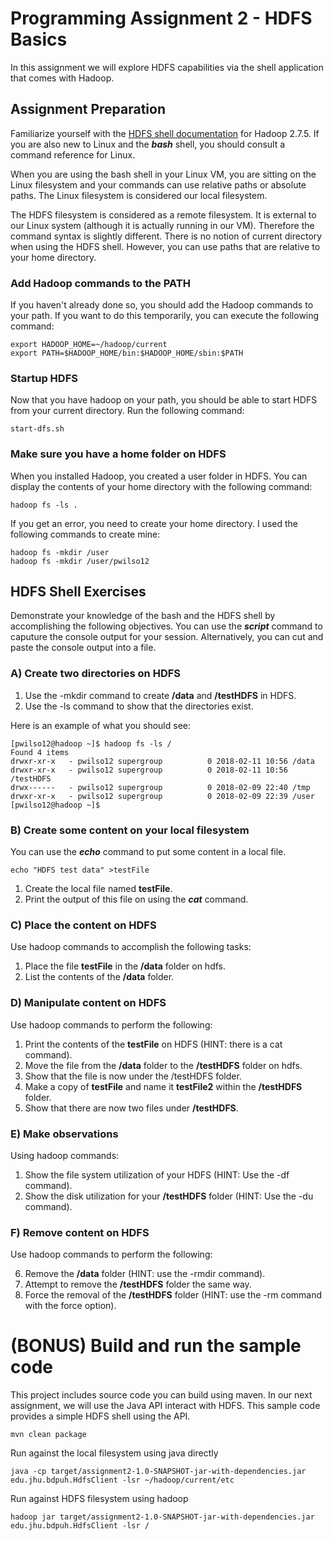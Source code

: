 # Programming Assignment 2 - HDFS Basics
In this assignment we will explore HDFS capabilities via the shell application that comes with Hadoop.

## Assignment Preparation
Familiarize yourself with the [HDFS shell documentation](http://hadoop.apache.org/docs/r2.7.5/hadoop-project-dist/hadoop-common/FileSystemShell.html) for Hadoop 2.7.5. If you are also new to Linux and the ___bash___ shell, you should consult a command reference for Linux. 

When you are using the bash shell in your Linux VM, you are sitting on the Linux filesystem and your commands can use relative paths or absolute paths. The Linux filesystem is considered our local filesystem. 

The HDFS filesystem is considered as a remote filesystem. It is external to our Linux system (although it is actually running in our VM). Therefore the command syntax is slightly different. There is no notion of current directory when using the HDFS shell. However, you can use paths that are relative to your home directory.

### Add Hadoop commands to the PATH
If you haven't already done so, you should add the Hadoop commands to your path. If you want to do this temporarily, you can execute the following command:

```
export HADOOP_HOME=~/hadoop/current
export PATH=$HADOOP_HOME/bin:$HADOOP_HOME/sbin:$PATH
``` 

### Startup HDFS
Now that you have hadoop on your path, you should be able to start HDFS from your current directory. Run the following command:

```
start-dfs.sh
```

### Make sure you have a home folder on HDFS

When you installed Hadoop, you created a user folder in HDFS. You can display the contents of your home directory with the following command:

```
hadoop fs -ls .
```

If you get an error, you need to create your home directory. I used the following commands to create mine:

```
hadoop fs -mkdir /user
hadoop fs -mkdir /user/pwilso12
```

## HDFS Shell Exercises

Demonstrate your knowledge of the bash and the HDFS shell by accomplishing the following objectives. You can use the ___script___ command to caputure the console output for your session. Alternatively, you can cut and paste the console output into a file.

### A) Create two directories on HDFS
1. Use the -mkdir command to create __/data__ and __/testHDFS__ in HDFS.
2. Use the -ls command to show that the directories exist.

Here is an example of what you should see:

```
[pwilso12@hadoop ~]$ hadoop fs -ls /
Found 4 items
drwxr-xr-x   - pwilso12 supergroup          0 2018-02-11 10:56 /data
drwxr-xr-x   - pwilso12 supergroup          0 2018-02-11 10:56 /testHDFS
drwx------   - pwilso12 supergroup          0 2018-02-09 22:40 /tmp
drwxr-xr-x   - pwilso12 supergroup          0 2018-02-09 22:39 /user
[pwilso12@hadoop ~]$ 
```

### B) Create some content on your local filesystem
You can use the ___echo___ command to put some content in a local file.

```
echo "HDFS test data" >testFile
```
1. Create the local file named __testFile__.
2. Print the output of this file on using the ___cat___ command.

### C) Place the content on HDFS
Use hadoop commands to accomplish the following tasks:

1. Place the file __testFile__ in the __/data__ folder on hdfs.
2. List the contents of the __/data__ folder.

### D) Manipulate content on HDFS
Use hadoop commands to perform the following:

1. Print the contents of the __testFile__ on HDFS (HINT: there is a cat command).
2. Move the file from the __/data__ folder to the __/testHDFS__ folder on hdfs.
3. Show that the file is now under the /testHDFS folder.
4. Make a copy of __testFile__ and name it __testFile2__ within the __/testHDFS__ folder.
5. Show that there are now two files under __/testHDFS__.

### E) Make observations
Using hadoop commands:

1. Show the file system utilization of your HDFS (HINT: Use the -df command).
2. Show the disk utilization for your __/testHDFS__ folder (HINT: Use the -du command).

### F) Remove content on HDFS
Use hadoop commands to perform the following:

6. Remove the __/data__ folder (HINT: use the -rmdir command). 
7. Attempt to remove the __/testHDFS__ folder the same way.
8. Force the removal of the __/testHDFS__ folder (HINT: use the -rm command with the force option).

# (BONUS) Build and run the sample code
This project includes source code you can build using maven. In our next assignment, we will use the Java API interact with HDFS. This sample code provides a simple HDFS shell using the API.

```
mvn clean package
```

Run against the local filesystem using java directly

```
java -cp target/assignment2-1.0-SNAPSHOT-jar-with-dependencies.jar edu.jhu.bdpuh.HdfsClient -lsr ~/hadoop/current/etc
```

Run against HDFS filesystem using hadoop

```
hadoop jar target/assignment2-1.0-SNAPSHOT-jar-with-dependencies.jar edu.jhu.bdpuh.HdfsClient -lsr /
```
